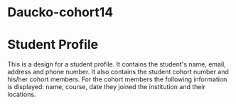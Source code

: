 # Daucko-cohort14

# Student Profile

This is a design for a student profile. It contains the student's name, email, address and phone number. It also contains the student cohort number and his/her cohort members. For the cohort members the following information is displayed: name, course, date they joined the institution and their locations.

